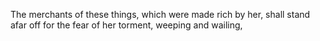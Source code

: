 The merchants of these things, which were made rich by her, shall stand afar off for the fear of her torment, weeping and wailing,
